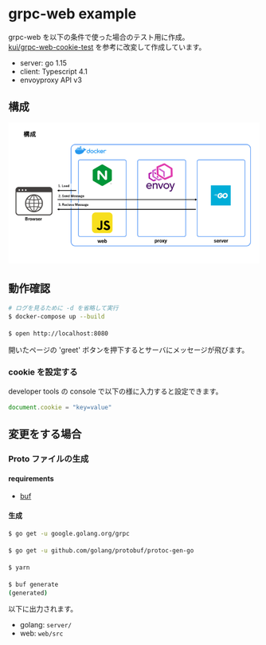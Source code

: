 # grpc-web example

grpc-web を以下の条件で使った場合のテスト用に作成。  
[kui/grpc-web-cookie-test](https://github.com/kui/grpc-web-cookie-test) を参考に改変して作成しています。

- server: go 1.15
- client: Typescript 4.1
- envoyproxy API v3

## 構成

![structure](./structure.png)

## 動作確認

```bash
# ログを見るために -d を省略して実行
$ docker-compose up --build

$ open http://localhost:8080
```

開いたページの 'greet' ボタンを押下するとサーバにメッセージが飛びます。

### cookie を設定する

developer tools の console で以下の様に入力すると設定できます。

```javascript
document.cookie = "key=value"
```

## 変更をする場合

### Proto ファイルの生成

#### requirements

- [buf](https://buf.build/)

#### 生成

```bash
$ go get -u google.golang.org/grpc

$ go get -u github.com/golang/protobuf/protoc-gen-go

$ yarn

$ buf generate
(generated)
```

以下に出力されます。

- golang: `server/`
- web: `web/src`

